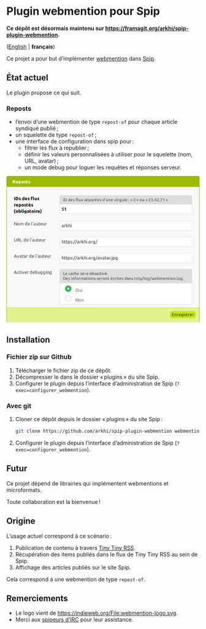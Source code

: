 # Plugin webmention pour Spip

**Ce dépôt est désormais maintenu sur https://framagit.org/arkhi/spip-plugin-webmention.**

([English](README_en.md) | **français**)

Ce projet a pour but d’implémenter [webmention](https://www.w3.org/TR/webmention/) dans [Spip](https://spip.net/).

## État actuel

Le plugin propose ce qui suit.

### Reposts

- l’envoi d’une webmention de type `repost-of` pour chaque article syndiqué publié ;
- un squelette de type `repost-of` ;
- une interface de configuration dans spip pour :
    - filtrer les flux à republier ;
    - définir les valeurs personnalisées à utiliser pour le squelette (nom, URL, avatar) ;
    - un mode debug pour loguer les requêtes et réponses serveur.

![capture d’écran qui représente les champs détaillés précédemment](./doc/img/configuration-reposts_fr.png "configuration des webmentions de type `repost-of`")

## Installation

### Fichier zip sur Github

1. Télécharger le fichier zip de ce dépôt.
1. Décompresser le dans le dossier « plugins » du site Spip.
1. Configurer le plugin depuis l’interface d’administration de Spip (`?exec=configurer_webmention`).

### Avec git

1. Cloner ce dépôt depuis le dossier « plugins » du site Spip :
    ```sh
    git clone https://github.com/arkhi/spip-plugin-webmention webmention
    ```
1. Configurer le plugin depuis l’interface d’administration de Spip (`?exec=configurer_webmention`).

## Futur

Ce projet dépend de librairies qui implémentent webmentions et microformats.

Toute collaboration est la bienvenue !

## Origine

L’usage actuel correspond à ce scénario :

1. Publication de contenu à travers [Tiny Tiny RSS](https://tt-rss.org/).
1. Récupération des items publiés dans le flux de Tiny Tiny RSS au sein de Spip.
1. Affichage des articles publiés sur le site Spip.

Cela correspond à une webmention de type `repost-of`.

## Remerciements

- Le logo vient de https://indieweb.org/File:webmention-logo.svg.
- Merci aux [spipeurs d’IRC](https://kiwiirc.com/client/irc.freenode.net/spip) pour leur assistance.
